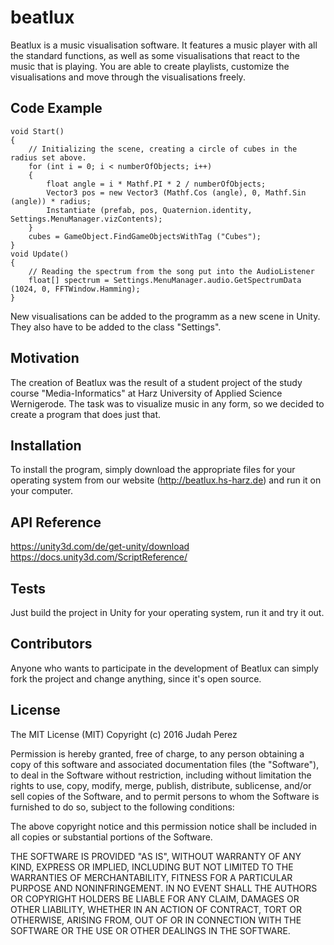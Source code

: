# beatlux
Beatlux is a music visualisation software. It features a music player with all the standard functions, as well as some visualisations that react to the music that is playing. You are able to create playlists, customize the visualisations and move through the visualisations freely.

## Code Example
    void Start()
    {
        // Initializing the scene, creating a circle of cubes in the radius set above.
        for (int i = 0; i < numberOfObjects; i++)
        {
            float angle = i * Mathf.PI * 2 / numberOfObjects;
            Vector3 pos = new Vector3 (Mathf.Cos (angle), 0, Mathf.Sin (angle)) * radius;
            Instantiate (prefab, pos, Quaternion.identity, Settings.MenuManager.vizContents);
        }
        cubes = GameObject.FindGameObjectsWithTag ("Cubes");
    }
    void Update()
    {
        // Reading the spectrum from the song put into the AudioListener 
        float[] spectrum = Settings.MenuManager.audio.GetSpectrumData (1024, 0, FFTWindow.Hamming);
    }
New visualisations can be added to the programm as a new scene in Unity. They also have to be added to the class "Settings".

## Motivation
The creation of Beatlux was the result of a student project of the study course "Media-Informatics" at Harz University of Applied Science Wernigerode. The task was to visualize music in any form, so we decided to create a program that does just that.

## Installation
To install the program, simply download the appropriate files for your operating system from our website (http://beatlux.hs-harz.de) and run it on your computer.

## API Reference
https://unity3d.com/de/get-unity/download
https://docs.unity3d.com/ScriptReference/

## Tests
Just build the project in Unity for your operating system, run it and try it out.

## Contributors
Anyone who wants to participate in the development of Beatlux can simply fork the project and change anything, since it's open source.

## License
The MIT License (MIT)
Copyright (c) 2016 Judah Perez
 
Permission is hereby granted, free of charge, to any person obtaining a copy
of this software and associated documentation files (the "Software"), to deal
in the Software without restriction, including without limitation the rights
to use, copy, modify, merge, publish, distribute, sublicense, and/or sell
copies of the Software, and to permit persons to whom the Software is
furnished to do so, subject to the following conditions:

The above copyright notice and this permission notice shall be included in all
copies or substantial portions of the Software.
 
THE SOFTWARE IS PROVIDED "AS IS", WITHOUT WARRANTY OF ANY KIND, EXPRESS OR IMPLIED, INCLUDING BUT NOT LIMITED TO THE WARRANTIES OF MERCHANTABILITY, FITNESS FOR A PARTICULAR PURPOSE AND NONINFRINGEMENT. IN NO EVENT SHALL THE AUTHORS OR COPYRIGHT HOLDERS BE LIABLE FOR ANY CLAIM, DAMAGES OR OTHER LIABILITY, WHETHER IN AN ACTION OF CONTRACT, TORT OR OTHERWISE, ARISING FROM, OUT OF OR IN CONNECTION WITH THE SOFTWARE OR THE USE OR OTHER DEALINGS IN THE
SOFTWARE.
